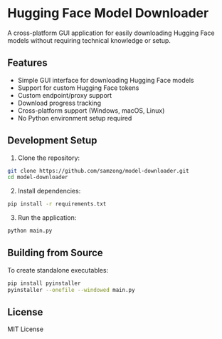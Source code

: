 # Hugging Face Model Downloader

A cross-platform GUI application for easily downloading Hugging Face models without requiring technical knowledge or setup.

## Features

- Simple GUI interface for downloading Hugging Face models
- Support for custom Hugging Face tokens
- Custom endpoint/proxy support
- Download progress tracking
- Cross-platform support (Windows, macOS, Linux)
- No Python environment setup required

## Development Setup

1. Clone the repository:
```bash
git clone https://github.com/samzong/model-downloader.git
cd model-downloader
```

2. Install dependencies:
```bash
pip install -r requirements.txt
```

3. Run the application:
```bash
python main.py
```

## Building from Source

To create standalone executables:

```bash
pip install pyinstaller
pyinstaller --onefile --windowed main.py
```

## License

MIT License 